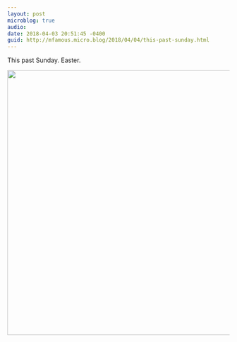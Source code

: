 ```yaml
---
layout: post
microblog: true
audio: 
date: 2018-04-03 20:51:45 -0400
guid: http://mfamous.micro.blog/2018/04/04/this-past-sunday.html
---
```

This past Sunday. Easter. 

<img src="http://mark.famousfamily.com/uploads/2018/2098de1040.jpg" width="600" height="600" />
